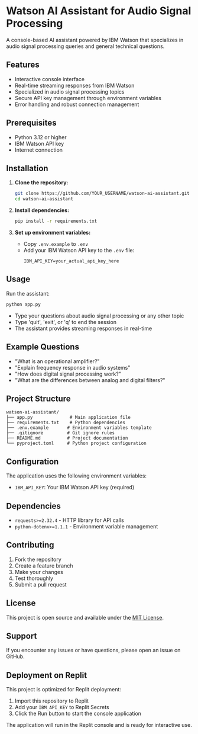 
# Watson AI Assistant for Audio Signal Processing

A console-based AI assistant powered by IBM Watson that specializes in audio signal processing queries and general technical questions.

## Features

- Interactive console interface
- Real-time streaming responses from IBM Watson
- Specialized in audio signal processing topics
- Secure API key management through environment variables
- Error handling and robust connection management

## Prerequisites

- Python 3.12 or higher
- IBM Watson API key
- Internet connection

## Installation

1. **Clone the repository:**
   ```bash
   git clone https://github.com/YOUR_USERNAME/watson-ai-assistant.git
   cd watson-ai-assistant
   ```

2. **Install dependencies:**
   ```bash
   pip install -r requirements.txt
   ```

3. **Set up environment variables:**
   - Copy `.env.example` to `.env`
   - Add your IBM Watson API key to the `.env` file:
     ```
     IBM_API_KEY=your_actual_api_key_here
     ```

## Usage

Run the assistant:
```bash
python app.py
```

- Type your questions about audio signal processing or any other topic
- Type 'quit', 'exit', or 'q' to end the session
- The assistant provides streaming responses in real-time

## Example Questions

- "What is an operational amplifier?"
- "Explain frequency response in audio systems"
- "How does digital signal processing work?"
- "What are the differences between analog and digital filters?"

## Project Structure

```
watson-ai-assistant/
├── app.py              # Main application file
├── requirements.txt    # Python dependencies
├── .env.example       # Environment variables template
├── .gitignore         # Git ignore rules
├── README.md          # Project documentation
└── pyproject.toml     # Python project configuration
```

## Configuration

The application uses the following environment variables:

- `IBM_API_KEY`: Your IBM Watson API key (required)

## Dependencies

- `requests>=2.32.4` - HTTP library for API calls
- `python-dotenv>=1.1.1` - Environment variable management

## Contributing

1. Fork the repository
2. Create a feature branch
3. Make your changes
4. Test thoroughly
5. Submit a pull request

## License

This project is open source and available under the [MIT License](LICENSE).

## Support

If you encounter any issues or have questions, please open an issue on GitHub.

## Deployment on Replit

This project is optimized for Replit deployment:

1. Import this repository to Replit
2. Add your `IBM_API_KEY` to Replit Secrets
3. Click the Run button to start the console application

The application will run in the Replit console and is ready for interactive use.
